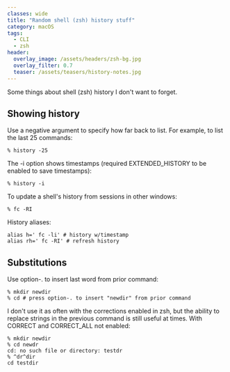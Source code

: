 ```yaml
---
classes: wide
title: "Random shell (zsh) history stuff"
category: macOS
tags:
  - CLI
  - zsh
header:
  overlay_image: /assets/headers/zsh-bg.jpg
  overlay_filter: 0.7
  teaser: /assets/teasers/history-notes.jpg
---
```


Some things about shell (zsh) history I don't want to forget.

## Showing history

Use a negative argument to specify how far back to list. For example, to list the last 25 commands:

```shell
% history -25
```

The -i option shows timestamps (required EXTENDED_HISTORY to be enabled to save timestamps):

```shell
% history -i
```

To update a shell's history from sessions in other windows:

```shell
% fc -RI
```

History aliases:

```shell
alias h=' fc -li' # history w/timestamp
alias rh=' fc -RI' # refresh history
```

## Substitutions

Use option-. to insert last word from prior command:

```shell
% mkdir newdir
% cd # press option-. to insert "newdir" from prior command
```

I don't use it as often with the corrections enabled in zsh, but the ability to replace strings in the previous command is still useful at times. With CORRECT and CORRECT_ALL not enabled:

```shell
% mkdir newdir
% cd newdr
cd: no such file or directory: testdr
% ^dr^dir
cd testdir
```



